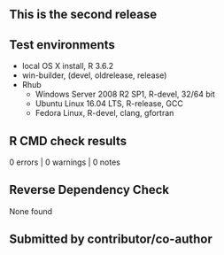 ## This is the second release

## Test environments
* local OS X install, R 3.6.2
* win-builder, (devel, oldrelease, release)
* Rhub
  * Windows Server 2008 R2 SP1, R-devel, 32/64 bit
  * Ubuntu Linux 16.04 LTS, R-release, GCC
  * Fedora Linux, R-devel, clang, gfortran
  
## R CMD check results
0 errors | 0 warnings | 0 notes

## Reverse Dependency Check
None found

## Submitted by contributor/co-author
